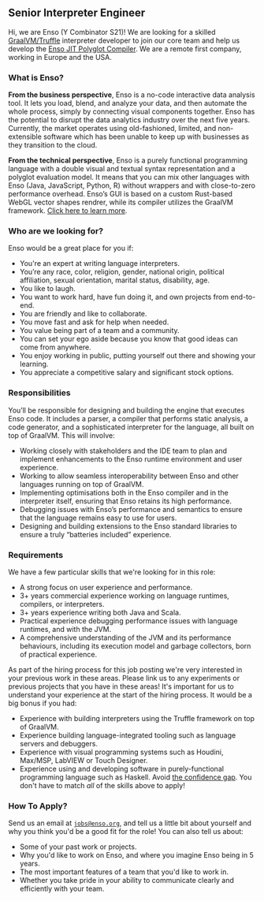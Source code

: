 ## Senior Interpreter Engineer
Hi, we are Enso (Y Combinator S21)! We are looking for a skilled [GraalVM/Truffle](https://www.graalvm.org) interpreter 
developer to join our core team and help us develop the [Enso JIT Polyglot Compiler](https://enso.org/language#compiler). We are a remote first company, working in 
Europe and the USA.

### What is Enso?
**From the business perspective**, Enso is a no-code interactive data analysis 
tool. It lets you load, blend, and analyze your data, and then automate the 
whole process, simply by connecting visual components together. Enso has the 
potential to disrupt the data analytics industry over the next five years. 
Currently, the market operates using old-fashioned, limited, and non-extensible 
software which has been unable to keep up with businesses as they transition 
to the cloud.

**From the technical perspective**, Enso is a purely functional programming 
language with a double visual and textual syntax representation and a polyglot 
evaluation model. It means that you can mix other languages with Enso (Java, 
JavaScript, Python, R) without wrappers and with close-to-zero performance 
overhead. Enso’s GUI is based on a custom Rust-based WebGL vector shapes rendrer, 
while its compiler utilizes the GraalVM framework. [Click here to learn more](https://enso.org/language).

### Who are we looking for?
Enso would be a great place for you if:
- You're an expert at writing language interpreters.
- You’re any race, color, religion, gender, national origin, political affiliation, sexual orientation, 
  marital status, disability, age.
- You like to laugh.
- You want to work hard, have fun doing it, and own projects from end-to-end.
- You are friendly and like to collaborate.
- You move fast and ask for help when needed.
- You value being part of a team and a community.
- You can set your ego aside because you know that good ideas can come from anywhere.
- You enjoy working in public, putting yourself out there and showing your learning.
- You appreciate a competitive salary and significant stock options.

### Responsibilities
You’ll be responsible for designing and building the engine that executes Enso code. 
It includes a parser, a compiler that performs static analysis, a code generator, 
and a sophisticated interpreter for the language, all built on top of GraalVM. 
This will involve:
- Working closely with stakeholders and the IDE team to plan and implement 
  enhancements to the Enso runtime environment and user experience.
- Working to allow seamless interoperability between Enso and other languages 
  running on top of GraalVM.
- Implementing optimisations both in the Enso compiler and in the interpreter 
  itself, ensuring that Enso retains its high performance.
- Debugging issues with Enso’s performance and semantics to ensure that 
  the language remains easy to use for users.
- Designing and building extensions to the Enso standard libraries to 
  ensure a truly “batteries included” experience.

### Requirements
We have a few particular skills that we're looking for in this role:
- A strong focus on user experience and performance.
- 3+ years commercial experience working on language runtimes, compilers, 
  or interpreters.
- 3+ years experience writing both Java and Scala.
- Practical experience debugging performance issues with language runtimes, 
  and with the JVM.
- A comprehensive understanding of the JVM and its performance behaviours, 
  including its execution model and garbage collectors, born of practical experience.

As part of the hiring process for this job posting we're very interested in your 
previous work in these areas. Please link us to any experiments or previous projects 
that you have in these areas! It's important for us to understand your experience at 
the start of the hiring process.
It would be a big bonus if you had:
- Experience with building interpreters using the Truffle framework on top of GraalVM.
- Experience building language-integrated tooling such as language servers and debuggers.
- Experience with visual programming systems such as Houdini, Max/MSP, LabVIEW or 
  Touch Designer.
- Experience using and developing software in purely-functional programming language 
  such as Haskell.
Avoid [the confidence gap](https://www.forbes.com/sites/womensmedia/2014/04/28/act-now-to-shrink-the-confidence-gap/).
You don't have to match _all_ of the skills above to apply!

### How To Apply?
Send us an email at [`jobs@enso.org`](mailto:jobs@enso.org), and tell us a
little bit about yourself and why you think you'd be a good fit for the role!
You can also tell us about:

- Some of your past work or projects.
- Why you'd like to work on Enso, and where you imagine Enso being in 5 years.
- The most important features of a team that you'd like to work in.
- Whether you take pride in your ability to communicate clearly and efficiently
  with your team.
